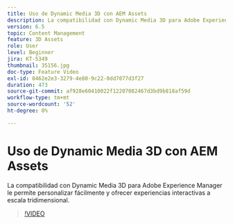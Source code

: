```yaml
---
title: Uso de Dynamic Media 3D con AEM Assets
description: La compatibilidad con Dynamic Media 3D para Adobe Experience Manager le permite personalizar fácilmente y ofrecer experiencias interactivas a escala tridimensional
version: 6.5
topic: Content Management
feature: 3D Assets
role: User
level: Beginner
jira: KT-5349
thumbnail: 35156.jpg
doc-type: Feature Video
exl-id: 8462e2e3-3279-4e80-9c22-0dd7077d3f27
duration: 473
source-git-commit: af928e60410022f12207082467d3bd9b818af59d
workflow-type: tm+mt
source-wordcount: '52'
ht-degree: 0%

---
```


# Uso de Dynamic Media 3D con AEM Assets

La compatibilidad con Dynamic Media 3D para Adobe Experience Manager le permite personalizar fácilmente y ofrecer experiencias interactivas a escala tridimensional.

>[!VIDEO](https://video.tv.adobe.com/v/35156?quality=12&learn=on)
